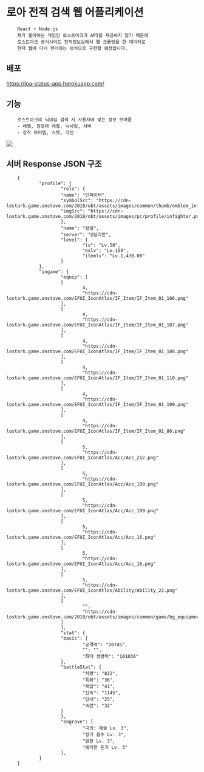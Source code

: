 # 로아 전적 검색 웹 어플리케이션

        React + Node.js
        제가 좋아하는 게임인 로스트아크가 API를 제공하지 않기 때문에
        로스트아크 공식사이트 전적정보실에서 웹 크롤링을 한 데이터로
        현재 웹에 다시 렌더하는 방식으로 구현할 예정입니다.

## 배포

https://loa-status-app.herokuapp.com/

## 기능

        로스트아크의 닉네임 검색 시 사용자에 맞는 정보 보여줌
        - 레벨, 원정대 레벨, 닉네임, 서버
        - 장착 아이템, 스텟, 각인

<img src="https://imgur.com/IkTegYG.png" />

## 서버 Response JSON 구조

        {
                "profile": {
                        "role": {
                        "name": "인파이터",
                        "symbolSrc": "https://cdn-lostark.game.onstove.com/2018/obt/assets/images/common/thumb/emblem_infighter.png",
                        "imgSrc": "https://cdn-lostark.game.onstove.com/2018/obt/assets/images/pc/profile/infighter.png"
                        },
                        "name": "캄넬",
                        "server": "@실리안",
                        "level": {
                                "lv": "Lv.58",
                                "exlv": "Lv.158",
                                "itemlv": "Lv.1,430.00"
                        }
                },
                "ingame": {
                        "equip": [
                        [
                                4,
                                "https://cdn-lostark.game.onstove.com/EFUI_IconAtlas/IF_Item/IF_Item_01_106.png"
                        ],
                        [
                                4,
                                "https://cdn-lostark.game.onstove.com/EFUI_IconAtlas/IF_Item/IF_Item_01_107.png"
                        ],
                        [
                                4,
                                "https://cdn-lostark.game.onstove.com/EFUI_IconAtlas/IF_Item/IF_Item_01_108.png"
                        ],
                        [
                                4,
                                "https://cdn-lostark.game.onstove.com/EFUI_IconAtlas/IF_Item/IF_Item_01_110.png"
                        ],
                        [
                                4,
                                "https://cdn-lostark.game.onstove.com/EFUI_IconAtlas/IF_Item/IF_Item_01_109.png"
                        ],
                        [
                                4,
                                "https://cdn-lostark.game.onstove.com/EFUI_IconAtlas/IF_Item/IF_Item_01_86.png"
                        ],
                        [
                                5,
                                "https://cdn-lostark.game.onstove.com/EFUI_IconAtlas/Acc/Acc_212.png"
                        ],
                        [
                                5,
                                "https://cdn-lostark.game.onstove.com/EFUI_IconAtlas/Acc/Acc_109.png"
                        ],
                        [
                                5,
                                "https://cdn-lostark.game.onstove.com/EFUI_IconAtlas/Acc/Acc_109.png"
                        ],
                        [
                                5,
                                "https://cdn-lostark.game.onstove.com/EFUI_IconAtlas/Acc/Acc_16.png"
                        ],
                        [
                                5,
                                "https://cdn-lostark.game.onstove.com/EFUI_IconAtlas/Acc/Acc_16.png"
                        ],
                        [
                                5,
                                "https://cdn-lostark.game.onstove.com/EFUI_IconAtlas/Ability/Ability_22.png"
                        ],
                        [
                                "",
                                "https://cdn-lostark.game.onstove.com/2018/obt/assets/images/common/game/bg_equipment_lock.png"
                        ]
                        ],
                        "stat": {
                        "basic": {
                                "공격력": "20745",
                                "": "",
                                "최대 생명력": "101036"
                        },
                        "battleStat": {
                                "치명": "832",
                                "특화": "36",
                                "제압": "41",
                                "신속": "1145",
                                "인내": "25",
                                "숙련": "32"
                        }
                        },
                        "engrave": [
                                "극의: 체술 Lv. 3",
                                "정기 흡수 Lv. 3",
                                "원한 Lv. 3",
                                "예리한 둔기 Lv. 3"
                        ],
                }
        }
